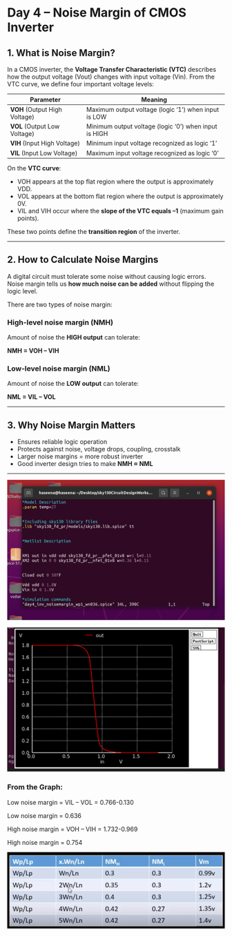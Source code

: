 
# Day 4 – Noise Margin of CMOS Inverter

## 1. What is Noise Margin?

In a CMOS inverter, the **Voltage Transfer Characteristic (VTC)** describes how the output voltage (Vout) changes with input voltage (Vin). From the VTC curve, we define four important voltage levels:

| Parameter | Meaning |
|-----------|---------|
| **VOH** (Output High Voltage) | Maximum output voltage (logic ‘1’) when input is LOW |
| **VOL** (Output Low Voltage) | Minimum output voltage (logic ‘0’) when input is HIGH |
| **VIH** (Input High Voltage)  | Minimum input voltage recognized as logic ‘1’ |
| **VIL** (Input Low Voltage)   | Maximum input voltage recognized as logic ‘0’ |

On the **VTC curve**:
- VOH appears at the top flat region where the output is approximately VDD.
- VOL appears at the bottom flat region where the output is approximately 0V.
- VIL and VIH occur where the **slope of the VTC equals –1** (maximum gain points).

These two points define the **transition region** of the inverter.

---

## 2. How to Calculate Noise Margins

A digital circuit must tolerate some noise without causing logic errors.  
Noise margin tells us **how much noise can be added** without flipping the logic level.

There are two types of noise margin:

### High-level noise margin (NMH)

Amount of noise the **HIGH output** can tolerate:

**NMH = VOH – VIH**

### Low-level noise margin (NML)

Amount of noise the **LOW output** can tolerate:

**NML = VIL – VOL**

---

## 3. Why Noise Margin Matters

- Ensures reliable logic operation
- Protects against noise, voltage drops, coupling, crosstalk
- Larger noise margins = more robust inverter
- Good inverter design tries to make **NMH ≈ NML**

---

<p align="center">
  <img src="https://github.com/Shaikhaseena16/RISC-V_VSDIAT/blob/main/Week%204/Day%204/Images/vim%20.png" 
       alt="day4 terminal" width="600"/>
</p>

<p align="center">
  <img src="https://github.com/Shaikhaseena16/RISC-V_VSDIAT/blob/main/Week%204/Day%204/Images/day4_wave.png" 
       alt="day4 graph" width="600"/>
</p>


### From the Graph:

Low noise margin = VIL – VOL = 0.766-0.130

Low noise margin = 0.636


High noise margin = VOH – VIH = 1.732-0.969

High noise margin = 0.754


<p align="center">
  <img src="https://github.com/Shaikhaseena16/RISC-V_VSDIAT/blob/main/Week%204/Day%204/Images/day4_different_values.png" 
       alt="day4 noise margin" width="600"/>
</p>


